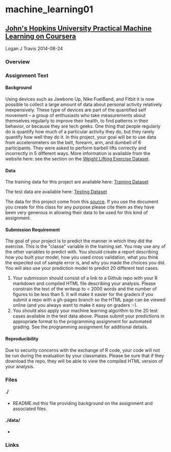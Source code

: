 # machine_learning01
## [John's Hopkins University Practical Machine Learning on Coursera][coursera_machine_learning]
Logan J Travis
2014-08-24

### Overview

### Assignment Text
#### Background
Using devices such as Jawbone Up, Nike FuelBand, and Fitbit it is now possible to collect a large amount of data about personal activity relatively inexpensively. These type of devices are part of the quantified self movement – a group of enthusiasts who take measurements about themselves regularly to improve their health, to find patterns in their behavior, or because they are tech geeks. One thing that people regularly do is quantify how much of a particular activity they do, but they rarely quantify how well they do it. In this project, your goal will be to use data from accelerometers on the belt, forearm, arm, and dumbell of 6 participants. They were asked to perform barbell lifts correctly and incorrectly in 5 different ways. More information is available from the website here: see the section on the [Weight Lifting Exercise Dataset][data_source]. 

#### Data 
The training data for this project are available here: [Training Dataset][data_train]

The test data are available here: [Testing Dataset][data_test]

The data for this project come from this [source][data_source]. If you use the document you create for this class for any purpose please cite them as they have been very generous in allowing their data to be used for this kind of assignment. 

#### Submission Requirement
The goal of your project is to predict the manner in which they did the exercise. This is the "classe" variable in the training set. You may use any of the other variables to predict with. You should create a report describing how you built your model, how you used cross validation, what you think the expected out of sample error is, and why you made the choices you did. You will also use your prediction model to predict 20 different test cases. 

1. Your submission should consist of a link to a Github repo with your R markdown and compiled HTML file describing your analysis. Please constrain the text of the writeup to < 2000 words and the number of figures to be less than 5. It will make it easier for the graders if you submit a repo with a gh-pages branch so the HTML page can be viewed online (and you always want to make it easy on graders :-).
2. You should also apply your machine learning algorithm to the 20 test cases available in the test data above. Please submit your predictions in appropriate format to the programming assignment for automated grading. See the programming assignment for additional details. 

#### Reproducibility 
Due to security concerns with the exchange of R code, your code will not be run during the evaluation by your classmates. Please be sure that if they download the repo, they will be able to view the compiled HTML version of your analysis.

### Files
#### ./
* README.md this file providing background on the assignment and associated files.

#### ./data/
*

### Links
[coursera_machine_learning]: https://www.coursera.org/course/predmachlearn
[data_source]: http://groupware.les.inf.puc-rio.br/har
[data_train]: https://d396qusza40orc.cloudfront.net/predmachlearn/pml-training.csv
[data_test]: https://d396qusza40orc.cloudfront.net/predmachlearn/pml-testing.csv
